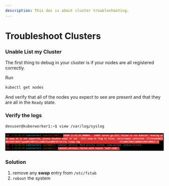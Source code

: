 ```yaml
---
description: This doc is about cluster troubleshooting.
---
```


# Troubleshoot Clusters

### Unable List my Cluster

The first thing to debug in your cluster is if your nodes are all registered correctly.

Run

```bash
kubectl get nodes
```

And verify that all of the nodes you expect to see are present and that they are all in the `Ready` state.

###  Verify the logs

```bash
devuser@kuberworker1:~$ view /var/log/syslog
```

![Need to turn of the swap](../.gitbook/assets/screenshot-2019-02-04-at-7.42.28-pm.png)

### Solution

1. remove any **swap** entry from `/etc/fstab`
2. `reboot` the system

